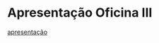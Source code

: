 <!-- # LatexTemplate

Modelos de Dissertação e Tese feitos em TeX para o PPGM.

## No Overleaf

Baixe esse modelo como um arquivo compactado (.ZIP) e envie-o para o Overleaf como um novo projeto.

As definições do documento (título, autor, orientador, etc.) devem ser feitas no arquivo `Dissertacao.tex`.

A pasta `Others` contém elementos pré-textuais, como agradecimentos e dedicatórias.

A pasta `Chapters` contém os capítulo da sua dissertação ou tese. Adicione mais capítulos sempre que achar necessário. Lembre-se de incluir os novos capítulos no arquivo `Dissertacao.tex`.

A pasta `Appendices` é utilizada para os anexos, funcionando de forma semelhante aos capítulos.

A pasta `Figures` contém as figuras e imagens utilizadas no seu documento.

Por fim, a pasta `References` abriga o arquivo de referências bibliográficas no formato BibTeX.

Para mais ajuda, leia os comentários no arquivo `Dissertacao.tex`. -->
# Apresentação Oficina III

[apresentação](./Apresenta_2023_05_15/apresenta.pdf)